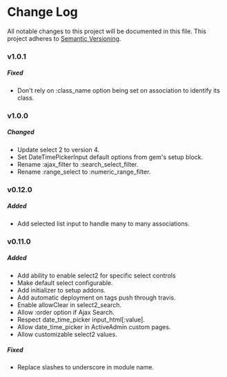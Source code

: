 # Change Log
All notable changes to this project will be documented in this file.
This project adheres to [Semantic Versioning](http://semver.org/).

### v1.0.1

##### Fixed

* Don't rely on :class_name option being set on association to identify its class.

### v1.0.0

##### Changed

* Update select 2 to version 4.
* Set DateTimePickerInput default options from gem's setup block.
* Rename :ajax_filter to :search_select_filter.
* Rename :range_select to :numeric_range_filter.

### v0.12.0

##### Added

* Add selected list input to handle many to many associations.

### v0.11.0

##### Added

* Add ability to enable select2 for specific select controls
* Make default select configurable.
* Add initializer to setup addons.
* Add automatic deployment on tags push through travis.
* Enable allowClear in select2_search.
* Allow :order option if Ajax Search.
* Respect date_time_picker input_html[:value].
* Allow date_time_picker in ActiveAdmin custom pages.
* Allow customizable select2 values.

##### Fixed

* Replace slashes to underscore in module name.

